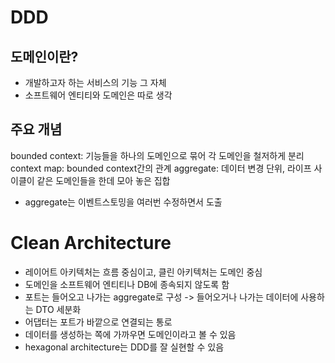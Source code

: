 # DDD
## 도메인이란?
- 개발하고자 하는 서비스의 기능 그 자체
- 소프트웨어 엔티티와 도메인은 따로 생각
## 주요 개념
bounded context: 기능들을 하나의 도메인으로 묶어 각 도메인을 철저하게 분리
context map: bounded context간의 관계
aggregate: 데이터 변경 단위, 라이프 사이클이 같은 도메인들을 한데 모아 놓은 집합

- aggregate는 이벤트스토밍을 여러번 수정하면서 도출
# Clean Architecture
- 레이어트 아키텍처는 흐름 중심이고, 클린 아키텍처는 도메인 중심
- 도메인을 소프트웨어 엔티티나 DB에 종속되지 않도록 함
- 포트는 들어오고 나가는 aggregate로 구성 -> 들어오거나 나가는 데이터에 사용하는 DTO 세분화
- 어댑터는 포트가 바깥으로 연결되는 통로
- 데이터를 생성하는 쪽에 가까우면 도메인이라고 볼 수 있음
- hexagonal architecture는 DDD를 잘 실현할 수 있음